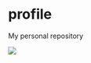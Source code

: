 # profile
My personal repository
 <p>
  <img src ="https://github-readme-stats.vercel.app/api/top-langs/?username=SarthakBhatt22601&layout=compact">
  </p>
